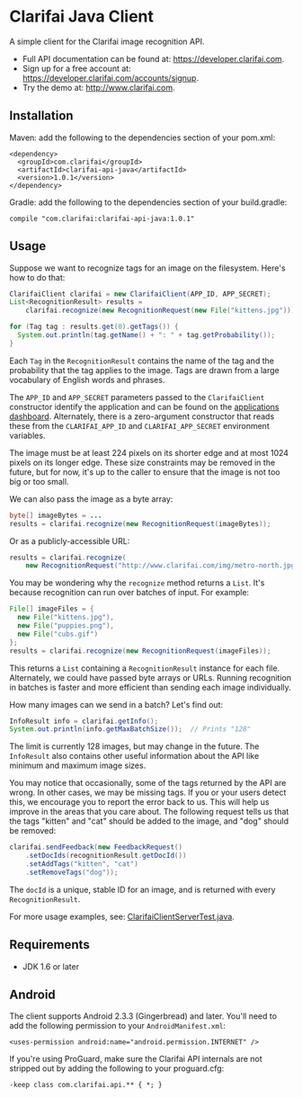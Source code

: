Clarifai Java Client
====================

A simple client for the Clarifai image recognition API.
* Full API documentation can be found at: https://developer.clarifai.com.
* Sign up for a free account at: https://developer.clarifai.com/accounts/signup.
* Try the demo at: http://www.clarifai.com.


Installation
------------

Maven: add the following to the dependencies section of your pom.xml:
```
<dependency>
  <groupId>com.clarifai</groupId>
  <artifactId>clarifai-api-java</artifactId>
  <version>1.0.1</version>
</dependency>
```

Gradle: add the following to the dependencies section of your build.gradle:
```
compile "com.clarifai:clarifai-api-java:1.0.1"
```


Usage
-----
Suppose we want to recognize tags for an image on the filesystem. Here's how to do that:
```java
ClarifaiClient clarifai = new ClarifaiClient(APP_ID, APP_SECRET);
List<RecognitionResult> results =
    clarifai.recognize(new RecognitionRequest(new File("kittens.jpg")));

for (Tag tag : results.get(0).getTags()) {
  System.out.println(tag.getName() + ": " + tag.getProbability());
}
```
Each `Tag` in the `RecognitionResult` contains the name of the tag and the probability that the tag
applies to the image. Tags are drawn from a large vocabulary of English words and phrases.

The `APP_ID` and `APP_SECRET` parameters passed to the `ClarifaiClient` constructor identify the
application and can be found on the
[applications dashboard](https://developer.clarifai.com/applications/). Alternately, there is a
zero-argument constructor that reads these from the `CLARIFAI_APP_ID` and `CLARIFAI_APP_SECRET`
environment variables.

The image must be at least 224 pixels on its shorter edge and at most 1024 pixels on its longer
edge. These size constraints may be removed in the future, but for now, it's up to the caller to
ensure that the image is not too big or too small.

We can also pass the image as a byte array:
```java
byte[] imageBytes = ...
results = clarifai.recognize(new RecognitionRequest(imageBytes));
```

Or as a publicly-accessible URL:
```java
results = clarifai.recognize(
    new RecognitionRequest("http://www.clarifai.com/img/metro-north.jpg"));
```

You may be wondering why the `recognize` method returns a `List`. It's because recognition can
run over batches of input. For example:
```java
File[] imageFiles = {
  new File("kittens.jpg"),
  new File("puppies.png"),
  new File("cubs.gif")
};
results = clarifai.recognize(new RecognitionRequest(imageFiles));
```
This returns a `List` containing a `RecognitionResult` instance for each file.
Alternately, we could have passed byte arrays or URLs. Running recognition in batches is faster and
more efficient than sending each image individually.

How many images can we send in a batch? Let's find out:
```java
InfoResult info = clarifai.getInfo();
System.out.println(info.getMaxBatchSize());  // Prints "128"
```
The limit is currently 128 images, but may change in the future. The `InfoResult` also contains
other useful information about the API like minimum and maximum image sizes.

You may notice that occasionally, some of the tags returned by the API are wrong. In other cases,
we may be missing tags. If you or your users detect this, we encourage you to report the error back
to us. This will help us improve in the areas that you care about. The following request tells us
that the tags "kitten" and "cat" should be added to the image, and "dog" should be removed:
```java
clarifai.sendFeedback(new FeedbackRequest()
    .setDocIds(recognitionResult.getDocId())
    .setAddTags("kitten", "cat")
    .setRemoveTags("dog"));
```
The `docId` is a unique, stable ID for an image, and is returned with every `RecognitionResult`.

For more usage examples, see:
[ClarifaiClientServerTest.java](https://github.com/clarifai/clarifai-api-java/blob/master/src/test/java/com/clarifai/api/ClarifaiClientServerTest.java).


Requirements
------------
* JDK 1.6 or later


Android
-------
The client supports Android 2.3.3 (Gingerbread) and later. You'll need to add the
following permission to your `AndroidManifest.xml`:
```
<uses-permission android:name="android.permission.INTERNET" />
```

If you're using ProGuard, make sure the Clarifai API internals are not stripped out by adding the
following to your proguard.cfg:
```
-keep class com.clarifai.api.** { *; }
```
